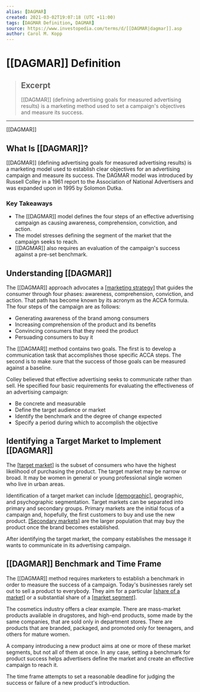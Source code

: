 ```yaml
---
alias: [DAGMAR]
created: 2021-03-02T19:07:18 (UTC +11:00)
tags: [DAGMAR Definition, DAGMAR]
source: https://www.investopedia.com/terms/d/[[DAGMAR|dagmar]].asp
author: Carol M. Kopp
---
```


# [[DAGMAR]] Definition

> ## Excerpt
> [[DAGMAR]] (defining advertising goals for measured advertising results) is a marketing method used to set a campaign's objectives and measure its success.

---

[[DAGMAR]]
## What Is [[DAGMAR]]?

[[DAGMAR]] (defining advertising goals for measured advertising results) is a marketing model used to establish clear objectives for an advertising campaign and measure its success. The DAGMAR model was introduced by Russell Colley in a 1961 report to the Association of National Advertisers and was expanded upon in 1995 by Solomon Dutka.

### Key Takeaways

-   The [[DAGMAR]] model defines the four steps of an effective advertising campaign as causing awareness, comprehension, conviction, and action.
-   The model stresses defining the segment of the market that the campaign seeks to reach.
-   [[DAGMAR]] also requires an evaluation of the campaign's success against a pre-set benchmark.

## Understanding [[DAGMAR]]

The [[DAGMAR]] approach advocates a [[marketing strategy]](https://www.investopedia.com/terms/m/marketing-strategy.asp) that guides the consumer through four phases: awareness, comprehension, conviction, and action. That path has become known by its acronym as the ACCA formula. The four steps of the campaign are as follows:

-   Generating awareness of the brand among consumers
-   Increasing comprehension of the product and its benefits
-   Convincing consumers that they need the product
-   Persuading consumers to buy it

The [[DAGMAR]] method contains two goals. The first is to develop a communication task that accomplishes those specific ACCA steps. The second is to make sure that the success of those goals can be measured against a baseline.

Colley believed that effective advertising seeks to communicate rather than sell. He specified four basic requirements for evaluating the effectiveness of an advertising campaign: 

-   Be concrete and measurable
-   Define the target audience or market
-   Identify the benchmark and the degree of change expected
-   Specify a period during which to accomplish the objective

## Identifying a Target Market to Implement [[DAGMAR]]

The [[target market]](https://www.investopedia.com/terms/t/target-market.asp) is the subset of consumers who have the highest likelihood of purchasing the product. The target market may be narrow or broad. It may be women in general or young professional single women who live in urban areas.

Identification of a target market can include [[demographic]](https://www.investopedia.com/terms/d/demographics.asp), geographic, and psychographic segmentation. Target markets can be separated into primary and secondary groups. Primary markets are the initial focus of a campaign and, hopefully, the first customers to buy and use the new product. [[Secondary markets]](https://www.investopedia.com/terms/s/secondarymarket.asp) are the larger population that may buy the product once the brand becomes established.

After identifying the target market, the company establishes the message it wants to communicate in its advertising campaign.

## [[DAGMAR]] Benchmark and Time Frame

The [[DAGMAR]] method requires marketers to establish a benchmark in order to measure the success of a campaign. Today's businesses rarely set out to sell a product to everybody. They aim for a particular [[share of a market]](https://www.investopedia.com/terms/m/marketshare.asp) or a substantial share of a [[market segment]](https://www.investopedia.com/terms/m/market-segment.asp).

The cosmetics industry offers a clear example. There are mass-market products available in drugstores, and high-end products, some made by the same companies, that are sold only in department stores. There are products that are branded, packaged, and promoted only for teenagers, and others for mature women.

A company introducing a new product aims at one or more of these market segments, but not all of them at once. In any case, setting a benchmark for product success helps advertisers define the market and create an effective campaign to reach it.

The time frame attempts to set a reasonable deadline for judging the success or failure of a new product's introduction.
